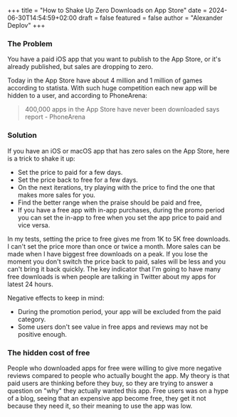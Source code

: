 +++
title = "How to Shake Up Zero Downloads on App Store"
date = 2024-06-30T14:54:59+02:00
draft = false
featured = false
author = "Alexander Deplov"
+++

### The Problem 

You have a paid iOS app that you want to publish to the App Store, or it's already published, but sales are dropping to zero.

Today in the App Store have about 4 million and 1 million of games according to statista. With such huge competition each new app will be hidden to a user, and according to PhoneArena:

> 400,000 apps in the App Store have never been downloaded says report - PhoneArena

### Solution

If you have an iOS or macOS app that has zero sales on the App Store, here is a trick to shake it up:

* Set the price to paid for a few days.
* Set the price back to free for a few days.
* On the next iterations, try playing with the price to find the one that makes more sales for you.
* Find the better range when the praise should be paid and free,
* If you have a free app with in-app purchases, during the promo period you can set the in-app to free when you set the app price to paid and vice versa.

In my tests, setting the price to free gives me from 1K to 5K free downloads. I can't set the price more than once or twice a month. More sales can be made when I have biggest free downloads on a peak. If you lose the moment you don't switch the price back to paid, sales will be less and you can't bring it back quickly. The key indicator that I'm going to have many free downloads is when people are talking in Twitter about my apps for latest 24 hours. 

Negative effects to keep in mind:

* During the promotion period, your app will be excluded from the paid category.
* Some users don't see value in free apps and reviews may not be positive enough.


### The hidden cost of free

People who downloaded apps for free were willing to give more negative reviews compared to people who actually bought the app. My theory is that paid users are thinking before they buy, so they are trying to answer a question on "why" they actually wanted this app. Free users was on a hype of a blog, seeing that an expensive app become free, they get it not because they need it, so their meaning to use the app was low.